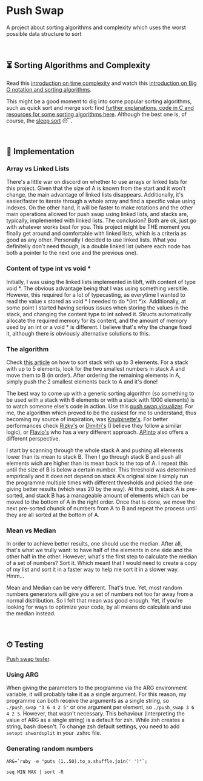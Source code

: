 # Push Swap
A project about sorting algorithms and complexity which uses the worst possible data structure to sort

<br/>

## ⏳ Sorting Algorithms and Complexity
Read this [introduction on time complexity](https://remimercier.com/wtf-time-complexity/) and watch this [introduction on Big O notation and sorting algorithms](https://www.youtube.com/watch?v=RGuJga2Gl_k).

This might be a good moment to dig into some popular sorting algorithms, such as quick sort and merge sort: find [further explanations, code in C and resources for some sorting algorithms here](https://github.com/arieivs/algorithms/tree/master/sort).
Although the best one is, of course, the [sleep sort](https://kevlinhenney.medium.com/need-something-sorted-sleep-on-it-11fdf8453914) 😴.

<br/>

## 🥞 Implementation
### Array vs Linked Lists
There's a little war on discord on whether to use arrays or linked lists for this project.
Given that the size of A is known from the start and it won't change, the main advantage of linked lists disappears.
Additionally, it's easier/faster to iterate through a whole array and find a specific value using indexes.
On the other hand, it will be faster to make rotations and the other main operations allowed for push swap using linked lists, and stacks are, typically, implemented with linked lists.
The conclusion?
Both are ok, just go with whatever works best for you.
This project might be THE moment you finally get around and comfortable with linked lists, which is a criteria as good as any other.
Personally I decided to use linked lists.
What you definitelly don't need though, is a double linked list (where each node has both a pointer to the next one and the previous one).

### Content of type int vs void \*
Initially, I was using the linked lists implemented in libft, with content of type void \*.
The obvious advantage being that I was using something versitile.
However, this required for a lot of typecasting, as everytime I wanted to read the value x stored as void \* I needed to do \*(int \*)x.
Additionally, at some point I started having serious issues when storing the values in the stack, and changing the content type to int solved it.
Structs automatically allocate the required memory for its content, and the amount of memory used by an int or a void \* is different.
I believe that's why the change fixed it, although there is obviously alternative solutions to this.

### The algorithm
Check [this article](https://medium.com/@jamierobertdawson/push-swap-the-least-amount-of-moves-with-two-stacks-d1e76a71789a) on how to sort stack with up to 3 elements.
For a stack with up to 5 elements, look for the two smallest numbers in stack A and move them to B (in order).
After ordering the remaining elements in A, simply push the 2 smallest elements back to A and it's done!

The best way to come up with a generic sorting algorithm (so something to be used with a stack with 6 elements or with a stack with 1000 elements) is to watch someone else's code in action.
Use this [push swap visualizer](https://github.com/o-reo/push_swap_visualizer).
For me, the algorithm which proved to be the easiest for me to understand, thus becoming my source of inspiration, was [Knulpinette's](https://github.com/Knulpinette/Cursus42/tree/main/02-push_swap).
For better performances check [Rizky's](https://github.com/rizky/42-push_swap) or [Dimitri's](https://github.com/DimitriDaSilva/42_push_swap) (I believe they follow a similar logic), or [Flávio's](https://github.com/flaviomota/push_swap) who has a very different approach.
[APinto](https://github.com/protsaq/push_swap) also offers a different perspective.

I start by scanning through the whole stack A and pushing all elements lower than its mean to stack B.
Then I go through stack B and push all elements wich are higher than its mean back to the top of A.
I repeat this until the size of B is below a certain number.
This threshold was determined empirically and it does not depend on stack A's original size: I simply run the programme multiple times with different thresholds and picked the one giving better results (which was 20 by the way).
At this point, stack A is pre-sorted, and stack B has a manageable amount of elements which can be moved to the bottom of A in the right order.
Once that is done, we move the next pre-sorted chunck of numbers from A to B and repeat the process until they are all sorted at the bottom of A.

### Mean vs Median
In order to achieve better results, one should use the median.
After all, that's what we trully want: to have half of the elements in one side and the other half in the other.
However, what's the first step to calculate the median of a set of numbers?
Sort it.
Which meant that I would need to create a copy of my list and sort it in a faster way to help me sort it in a slower way.
Hmm...

Mean and Median can be very different.
That's true.
Yet, most random numbers generators will give you a set of numbers not too far away from a normal distribution.
So I felt that mean was good enough.
Yet, if you're looking for ways to optimize your code, by all means do calculate and use the median instead.

<br/>

## ⏱ Testing
[Push swap tester](https://github.com/lmalki-h/push_swap_tester).

### Using ARG
When giving the parameters to the programme via the ARG environment variable, it will probably take it as a single argument.
For this reason, my programme can both receive the arguments as a single string, so ```./push_swap "3 6 4 2 5"``` or one argument per element, so ```./push_swap 3 6 4 2 5```.
However, that wasn't necessary.
This behaviour (interpreting the value of ARG as a single string) is a default for zsh.
While zsh creates a string, bash doesn't.
To change zsh default settings, you need to add ```setopt shwordsplit``` in your .zshrc file.

### Generating random numbers
```ARG=`ruby -e "puts (1..50).to_a.shuffle.join(' ')"`;```

```seq MIN MAX | sort -R```
